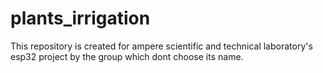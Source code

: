 # plants_irrigation
This repository is created for ampere scientific and technical laboratory's esp32 project by the group which dont choose its name.
